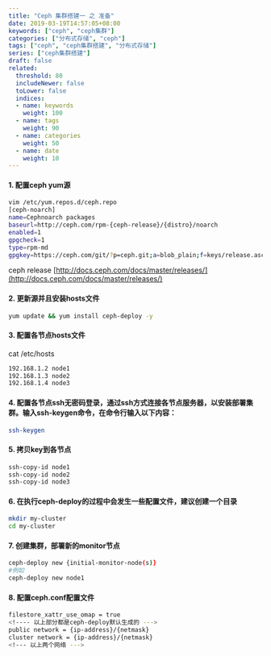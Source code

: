 ```yaml
---
title: "Ceph 集群搭建一 之 准备"
date: 2019-03-19T14:57:05+08:00
keywords: ["ceph", "ceph集群"]
categories: ["分布式存储", "ceph"]
tags: ["ceph", "ceph集群搭建", "分布式存储"]
series: ["ceph集群搭建"]
draft: false
related:
  threshold: 80
  includeNewer: false
  toLower: false
  indices:
  - name: keywords
    weight: 100
  - name: tags
    weight: 90
  - name: categories
    weight: 50
  - name: date
    weight: 10
---
```



#### 1. 配置ceph yum源
```sh
vim /etc/yum.repos.d/ceph.repo
[ceph-noarch]
name=Cephnoarch packages
baseurl=http://ceph.com/rpm-{ceph-release}/{distro}/noarch
enabled=1
gpgcheck=1
type=rpm-md
gpgkey=https://ceph.com/git/?p=ceph.git;a=blob_plain;f=keys/release.asc

```
ceph release [http://docs.ceph.com/docs/master/releases/](http://docs.ceph.com/docs/master/releases/)

#### 2. 更新源并且安装hosts文件
```sh
yum update && yum install ceph-deploy -y
```

#### 3. 配置各节点hosts文件
cat /etc/hosts
```sh
192.168.1.2 node1
192.168.1.3 node2
192.168.1.4 node3
```
#### 4. 配置各节点ssh无密码登录，通过ssh方式连接各节点服务器，以安装部署集群。输入ssh-keygen命令，在命令行输入以下内容：
```sh
ssh-keygen

```

#### 5. 拷贝key到各节点
```sh
ssh-copy-id node1
ssh-copy-id node2
ssh-copy-id node3
```

#### 6. 在执行ceph-deploy的过程中会发生一些配置文件，建议创建一个目录
```sh
mkdir my-cluster
cd my-cluster
```

#### 7. 创建集群，部署新的monitor节点
```sh
ceph-deploy new {initial-monitor-node(s)}
#例如
ceph-deploy new node1

```

#### 8. 配置ceph.conf配置文件
```sh
filestore_xattr_use_omap = true
<!---- 以上部分都是ceph-deploy默认生成的 --->
public network = {ip-address}/{netmask}
cluster network = {ip-address}/{netmask}
<!--- 以上两个网络 --->
```

